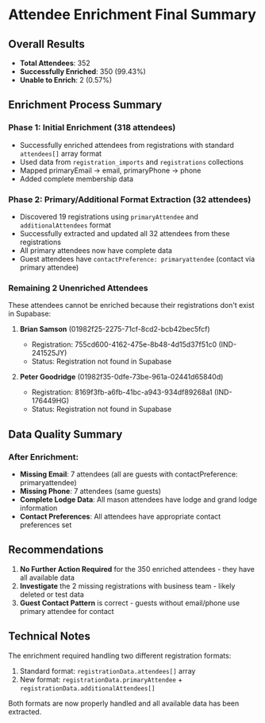 # Attendee Enrichment Final Summary

## Overall Results
- **Total Attendees**: 352
- **Successfully Enriched**: 350 (99.43%)
- **Unable to Enrich**: 2 (0.57%)

## Enrichment Process Summary

### Phase 1: Initial Enrichment (318 attendees)
- Successfully enriched attendees from registrations with standard `attendees[]` array format
- Used data from `registration_imports` and `registrations` collections
- Mapped primaryEmail → email, primaryPhone → phone
- Added complete membership data

### Phase 2: Primary/Additional Format Extraction (32 attendees)
- Discovered 19 registrations using `primaryAttendee` and `additionalAttendees` format
- Successfully extracted and updated all 32 attendees from these registrations
- All primary attendees now have complete data
- Guest attendees have `contactPreference: primaryattendee` (contact via primary attendee)

### Remaining 2 Unenriched Attendees
These attendees cannot be enriched because their registrations don't exist in Supabase:

1. **Brian Samson** (01982f25-2275-71cf-8cd2-bcb42bec5fcf)
   - Registration: 755cd600-4162-475e-8b48-4d15d37f51c0 (IND-241525JY)
   - Status: Registration not found in Supabase

2. **Peter Goodridge** (01982f35-0dfe-73be-961a-02441d65840d)
   - Registration: 8169f3fb-a6fb-41bc-a943-934df89268a1 (IND-176449HG)
   - Status: Registration not found in Supabase

## Data Quality Summary

### After Enrichment:
- **Missing Email**: 7 attendees (all are guests with contactPreference: primaryattendee)
- **Missing Phone**: 7 attendees (same guests)
- **Complete Lodge Data**: All mason attendees have lodge and grand lodge information
- **Contact Preferences**: All attendees have appropriate contact preferences set

## Recommendations

1. **No Further Action Required** for the 350 enriched attendees - they have all available data
2. **Investigate** the 2 missing registrations with business team - likely deleted or test data
3. **Guest Contact Pattern** is correct - guests without email/phone use primary attendee for contact

## Technical Notes

The enrichment required handling two different registration formats:
1. Standard format: `registrationData.attendees[]` array
2. New format: `registrationData.primaryAttendee` + `registrationData.additionalAttendees[]`

Both formats are now properly handled and all available data has been extracted.